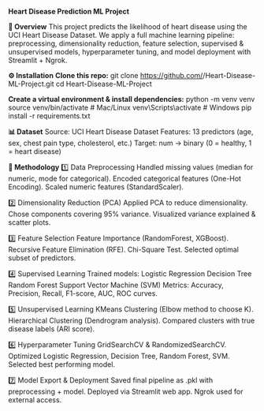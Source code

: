 **Heart Disease Prediction ML Project**

**📌 Overview**
This project predicts the likelihood of heart disease using the UCI Heart Disease Dataset.
We apply a full machine learning pipeline: preprocessing, dimensionality reduction, feature selection, supervised & unsupervised models, hyperparameter tuning, and model deployment with Streamlit + Ngrok.

**⚙️ Installation**
**Clone this repo:**
git clone https://github.com/<YourUsername>/Heart-Disease-ML-Project.git
cd Heart-Disease-ML-Project

**Create a virtual environment & install dependencies:**
python -m venv venv
source venv/bin/activate   # Mac/Linux
venv\Scripts\activate      # Windows
pip install -r requirements.txt

**📊 Dataset**
Source: UCI Heart Disease Dataset
Features: 13 predictors (age, sex, chest pain type, cholesterol, etc.)
Target: num → binary (0 = healthy, 1 = heart disease)

**🧪 Methodology**
1️⃣ Data Preprocessing
Handled missing values (median for numeric, mode for categorical).
Encoded categorical features (One-Hot Encoding).
Scaled numeric features (StandardScaler).

2️⃣ Dimensionality Reduction (PCA)
Applied PCA to reduce dimensionality.
Chose components covering 95% variance.
Visualized variance explained & scatter plots.

3️⃣ Feature Selection
Feature Importance (RandomForest, XGBoost).
Recursive Feature Elimination (RFE).
Chi-Square Test.
Selected optimal subset of predictors.

4️⃣ Supervised Learning
Trained models:
Logistic Regression
Decision Tree
Random Forest
Support Vector Machine (SVM)
Metrics: Accuracy, Precision, Recall, F1-score, AUC, ROC curves.

5️⃣ Unsupervised Learning
KMeans Clustering (Elbow method to choose K).
Hierarchical Clustering (Dendrogram analysis).
Compared clusters with true disease labels (ARI score).

6️⃣ Hyperparameter Tuning
GridSearchCV & RandomizedSearchCV.
Optimized Logistic Regression, Decision Tree, Random Forest, SVM.
Selected best performing model.

7️⃣ Model Export & Deployment
Saved final pipeline as .pkl with preprocessing + model.
Deployed via Streamlit web app.
Ngrok used for external access.

